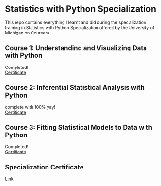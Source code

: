 # Statistics with Python Specialization

This repo contains everything I learnt and did during the specialization training in Statistics with Python Specialization offered by the University of Michigan on Coursera.

## Course 1: Understanding and Visualizing Data with Python

Completed! <br>
[Certificate](https://coursera.org/share/471090739cae0eadba83f66cc57c5e99)

## Course 2: Inferential Statistical Analysis with Python

complete with 100% yay! <br>
[Certificate](https://coursera.org/share/1162e13e06b5bfb32ff590847fe6b0fd)<br>

## Course 3: Fitting Statistical Models to Data with Python

Completed! <br>[Certificate](https://coursera.org/share/3aa6af95af9b4fb068c1ad10e9025b28)
<br>

## Specialization Certificate

[Link](https://coursera.org/share/fe498fa51ba17393bf7723b167a84e73)
